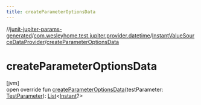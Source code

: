 ```yaml
---
title: createParameterOptionsData
---
```

//[junit-jupiter-params-generated](../../../index.html)/[com.wesleyhome.test.jupiter.provider.datetime](../index.html)/[InstantValueSourceDataProvider](index.html)/[createParameterOptionsData](create-parameter-options-data.html)



# createParameterOptionsData



[jvm]\
open override fun [createParameterOptionsData](create-parameter-options-data.html)(testParameter: [TestParameter](../../com.wesleyhome.test.jupiter.provider/-test-parameter/index.html)): [List](https://kotlinlang.org/api/latest/jvm/stdlib/kotlin.collections/-list/index.html)&lt;[Instant](https://docs.oracle.com/javase/8/docs/api/java/time/Instant.html)?&gt;




